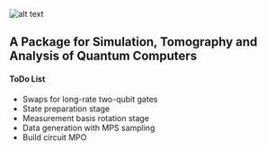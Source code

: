 ![alt text](https://github.com/GTorlai/PastaQ.jl/blob/master/docs/pastaQ_logo.jpg?raw=true)

## A Package for Simulation, Tomography and Analysis of Quantum Computers

#### ToDo List
+ Swaps for long-rate two-qubit gates
+ State preparation stage
+ Measurement basis rotation stage
+ Data generation with MPS sampling
+ Build circuit MPO 

